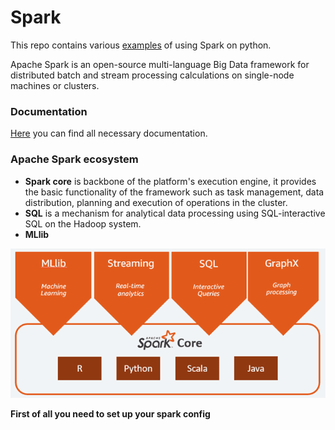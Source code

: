# Spark

This repo contains various [examples](MaxKots/Spark) of using Spark on python.

Apache Spark is an open-source multi-language Big Data framework for distributed batch and stream processing calculations on single-node machines or clusters.

<!--Пользовательская документация-->
### Documentation
[Here](https://spark.apache.org/docs/latest/api/python/reference/index.html) you can find all necessary documentation.

<!--Компоненты Spark-->
### Apache Spark ecosystem

 
- <b>Spark core</b> is backbone of the platform's execution engine, it provides the basic functionality of the framework such as task management, data distribution, planning and execution of operations in the cluster.
- <b>SQL</b> is a mechanism for analytical data processing using SQL-interactive SQL on the Hadoop system.
- <b>MLlib</b>

<p align="center">
  <img src="https://github.com/MaxKots/Spark/blob/main/assets/SparkSchema.png">
</p>

<b>First of all you need to set up your spark config</b>
